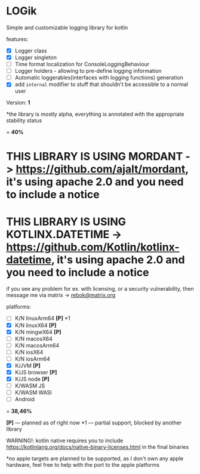 # LOGik

Simple and customizable logging library for kotlin

features:
- [X] Logger class
- [X] Logger singleton
- [ ] Time format localization for ConsoleLoggingBehaviour
- [ ] Logger holders - allowing to pre-define logging information
- [ ] Automatic loggerables(interfaces with logging functions) generation
- [X] add `internal` modifier to stuff that shouldn't be accessible to a normal user

Version: **1**

*the library is mostly alpha, everything is annotated with the appropriate stability status

= **40%**

# THIS LIBRARY IS USING **MORDANT** -> https://github.com/ajalt/mordant, it's using apache 2.0 and you need to include a notice
# THIS LIBRARY IS USING **KOTLINX.DATETIME** -> https://github.com/Kotlin/kotlinx-datetime, it's using apache 2.0 and you need to include a notice
if you see any problem for ex.
with licensing, or a security vulnerability, then message me via matrix -> rebok@matrix.org

platforms:
- [ ] K/N linuxArm64 **[P]** *1
- [X] K/N linuxX64 **[P]**
- [X] K/N mingwX64 **[P]**
- [ ] K/N macosX64
- [ ] K/N macosArm64
- [ ] K/N iosX64
- [ ] K/N iosArm64
- [X] K/JVM **[P]**
- [X] K/JS browser **[P]**
- [X] K/JS node **[P]**
- [ ] K/WASM JS
- [ ] K/WASM WASI
- [ ] Android

= **38,46%**

**[P]** — planned as of right now
*1 — partial support, blocked by another library

WARNING!: kotlin native requires you to include
https://kotlinlang.org/docs/native-binary-licenses.html
in the final binaries

*no apple targets are planned to be supported, as
I don't own any apple hardware, feel free to
help with the port to the apple platforms
